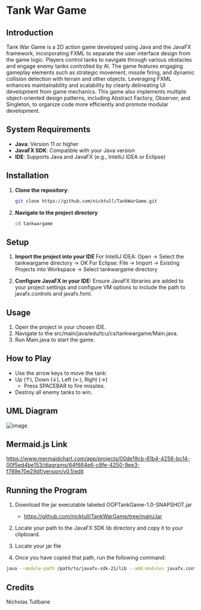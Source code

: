 # Tank War Game

## Introduction
Tank War Game is a 2D action game developed using Java and the JavaFX framework, incorporating FXML to separate the user interface design from the game logic. Players control tanks to navigate through various obstacles and engage enemy tanks controlled by AI. The game features engaging gameplay elements such as strategic movement, missile firing, and dynamic collision detection with terrain and other objects. Leveraging FXML enhances maintainability and scalability by clearly delineating UI development from game mechanics. This game also implements multiple object-oriented design patterns, including Abstract Factory, Observer, and Singleton, to organize code more efficiently and promote modular development.

## System Requirements
- **Java**: Version 11 or higher
- **JavaFX SDK**: Compatible with your Java version
- **IDE**: Supports Java and JavaFX (e.g., IntelliJ IDEA or Eclipse)

## Installation
1. **Clone the repository**:
   ```bash
   git clone https://github.com/nicktull/TankWarGame.git
2. **Navigate to the project directory**
   ```bash
   cd tankwargame

## Setup
1. **Import the project into your IDE**
For IntelliJ IDEA: Open -> Select the tankwargame directory -> OK
For Eclipse: File -> Import -> Existing Projects into Workspace -> Select tankwargame directory

2. **Configure JavaFX in your IDE:**
Ensure JavaFX libraries are added to your project settings and configure VM options to include the path to javafx.controls and javafx.fxml.

## Usage
1. Open the project in your chosen IDE.
2. Navigate to the src/main/java/edu/tcu/cs/tankwargame/Main.java.
3. Run Main.java to start the game.

## How to Play
- Use the arrow keys to move the tank:
- Up (↑), Down (↓), Left (←), Right (→)
  - Press SPACEBAR to fire missiles.
- Destroy all enemy tanks to win.

## UML Diagram
![image](https://github.com/user-attachments/assets/3d8f9297-ed0a-4daa-b519-6de062e87063)


## Mermaid.js Link
https://www.mermaidchart.com/app/projects/00de19cb-61b4-4256-bc14-00f5ed4be153/diagrams/64f664e6-c8fe-4250-9ee3-f789e70e29df/version/v0.1/edit

## Running the Program
1. Download the jar executable labeled OOPTankGame-1.0-SNAPSHOT.jar

   - https://github.com/nicktull/TankWarGame/tree/main/Jar

2. Locate your path to the JavaFX SDK lib directory and copy it to your clipboard.
3. Locate your jar file
4. Once you have copied that path, run the following command:
```bash
java --module-path /path/to/javafx-sdk-21/lib --add-modules javafx.controls,javafx.fxml -jar OOPTankGame-1.0-SNAPSHOT.jar
```

## Credits
Nicholas Tullbane
